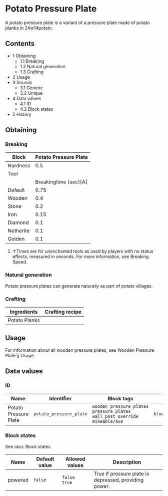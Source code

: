 # Potato Pressure Plate
A potato pressure plate is a variant of a pressure plate made of potato planks in 24w14potato.

## Contents
- 1 Obtaining
	- 1.1 Breaking
	- 1.2 Natural generation
	- 1.3 Crafting
- 2 Usage
- 3 Sounds
	- 3.1 Generic
	- 3.2 Unique
- 4 Data values
	- 4.1 ID
	- 4.2 Block states
- 5 History

## Obtaining
### Breaking
| Block     | Potato Pressure Plate |
|-----------|-----------------------|
| Hardness  | 0.5                   |
| Tool      |                       |
|           | Breakingtime (sec)[A] |
| Default   | 0.75                  |
| Wooden    | 0.4                   |
| Stone     | 0.2                   |
| Iron      | 0.15                  |
| Diamond   | 0.1                   |
| Netherite | 0.1                   |
| Golden    | 0.1                   |

1. ↑Times are for unenchanted tools as used by players with no status effects, measured in seconds. For more information, see Breaking Speed.

### Natural generation
Potato pressure plates can generate naturally as part of potato villages.

### Crafting
| Ingredients   | Crafting recipe |
|---------------|-----------------|
| Potato Planks |                 |

## Usage
For information about all wooden pressure plates, see Wooden Pressure Plate § Usage.

## Data values
### ID
| Name                  | Identifier              | Block tags                                                                                 | Translation key                         |
|-----------------------|-------------------------|--------------------------------------------------------------------------------------------|-----------------------------------------|
| Potato Pressure Plate | `potato_pressure_plate` | `wooden_pressure_plates`<br/>`pressure_plates`<br/>`wall_post_override`<br/>`mineable/axe` | `block.minecraft.potato_pressure_plate` |

### Block states
See also: Block states

| Name    | Default value | Allowed values     | Description                                           |
|---------|---------------|--------------------|-------------------------------------------------------|
| powered | `false`       | `false`<br/>`true` | True if pressure plate is depressed, providing power. |


